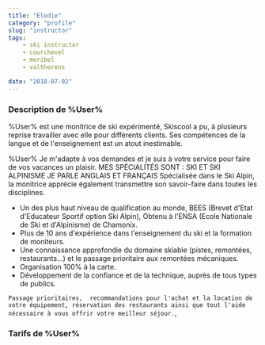 ```yaml
---
title: "Elodie"
category: "profile"
slug: "instructor"
tags:
    - ski instructor
    - courchevel
    - meribel
    - valthorens

date: "2018-07-02"
---
```


### Description de %User%
%User% est une monitrice de ski expérimenté, Skiscool a pu, à plusieurs reprise travailler avec elle pour différents clients. Ses compétences de la langue et de l'enseignement est un atout inestimable.  

%User% 
Je m'adapte à vos demandes et je suis à votre service pour faire de vos vacances un plaisir.
MES SPÉCIALITÉS SONT : SKI ET SKI ALPINISME 
JE PARLE ANGLAIS ET FRANÇAIS
Spécialisée dans le Ski Alpin, la monitrice apprécie également transmettre son savoir-faire dans toutes les disciplines.

* Un des plus haut niveau de qualification au monde, BEES (Brevet d'Etat d'Educateur Sportif option Ski Alpin), Obtenu à l'ENSA (Ecole Nationale de Ski et d'Alpinisme) de Chamonix.
* Plus de 10 ans d'expérience dans l'enseignement du ski et la formation de moniteurs.
* Une connaissance approfondie du domaine skiable (pistes, remontées, restaurants...) et le passage prioritaire aux remontées mécaniques. 
* Organisation 100% à la carte. 
* Développement de la confiance et de la technique, auprès de tous types de publics.

`Passage prioritaires,  recommandations pour l'achat et la location de votre équipement, réservation des restaurants ainsi que tout l'aide nécessaire à vous offrir votre meilleur séjour.`,

### Tarifs de %User%
